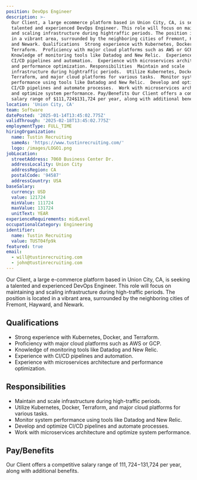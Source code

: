 ```yaml
---
position: DevOps Engineer
description: >-
  Our Client, a large ecommerce platform based in Union City, CA, is seeking a
  talented and experienced DevOps Engineer. This role will focus on maintaining
  and scaling infrastructure during hightraffic periods. The position is located
  in a vibrant area, surrounded by the neighboring cities of Fremont, Hayward,
  and Newark. Qualifications  Strong experience with Kubernetes, Docker, and
  Terraform.  Proficiency with major cloud platforms such as AWS or GCP. 
  Knowledge of monitoring tools like Datadog and New Relic.  Experience with
  CI/CD pipelines and automation.  Experience with microservices architecture
  and performance optimization. Responsibilities  Maintain and scale
  infrastructure during hightraffic periods.  Utilize Kubernetes, Docker,
  Terraform, and major cloud platforms for various tasks.  Monitor system
  performance using tools like Datadog and New Relic.  Develop and optimize
  CI/CD pipelines and automate processes.  Work with microservices architecture
  and optimize system performance. Pay/Benefits Our Client offers a competitive
  salary range of $111,724$131,724 per year, along with additional benefits.
location: 'Union City, CA'
team: Software
datePosted: '2025-01-14T13:45:02.775Z'
validThrough: '2025-02-18T13:45:02.775Z'
employmentType: FULL_TIME
hiringOrganization:
  name: Tustin Recruiting
  sameAs: 'https://www.tustinrecruiting.com/'
  logo: /images/LOGO1.png
jobLocation:
  streetAddress: 7060 Business Center Dr.
  addressLocality: Union City
  addressRegion: CA
  postalCode: '94587'
  addressCountry: USA
baseSalary:
  currency: USD
  value: 121724
  minValue: 111724
  maxValue: 131724
  unitText: YEAR
experienceRequirements: midLevel
occupationalCategory: Engineering
identifier:
  name: Tustin Recruiting
  value: TUST04fp9k
featured: true
email:
  - will@tustinrecruiting.com
  - john@tustinrecruiting.com
---
```




Our Client, a large e-commerce platform based in Union City, CA, is seeking a talented and experienced DevOps Engineer. This role will focus on maintaining and scaling infrastructure during high-traffic periods. The position is located in a vibrant area, surrounded by the neighboring cities of Fremont, Hayward, and Newark.

## Qualifications
- Strong experience with Kubernetes, Docker, and Terraform.
- Proficiency with major cloud platforms such as AWS or GCP.
- Knowledge of monitoring tools like Datadog and New Relic.
- Experience with CI/CD pipelines and automation.
- Experience with microservices architecture and performance optimization.

## Responsibilities
- Maintain and scale infrastructure during high-traffic periods.
- Utilize Kubernetes, Docker, Terraform, and major cloud platforms for various tasks.
- Monitor system performance using tools like Datadog and New Relic.
- Develop and optimize CI/CD pipelines and automate processes.
- Work with microservices architecture and optimize system performance.

## Pay/Benefits
Our Client offers a competitive salary range of $111,724-$131,724 per year, along with additional benefits.
